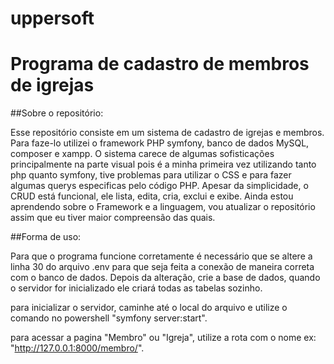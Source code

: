 # uppersoft
# Programa de cadastro de membros de igrejas

##Sobre o repositório:

Esse repositório consiste em um sistema de cadastro de igrejas e membros. Para faze-lo utilizei o framework PHP symfony, banco de dados MySQL, composer e xampp. O
sistema carece de algumas sofisticações principalmente na parte visual pois é a minha primeira vez utilizando tanto php quanto symfony, tive problemas para utilizar 
o CSS e para fazer algumas querys especificas pelo código PHP. Apesar da simplicidade, o CRUD está funcional, ele lista, edita, cria, exclui e exibe. Ainda estou 
aprendendo sobre o Framework e a linguagem, vou atualizar o repositório assim que eu tiver maior compreensão das quais.

##Forma de uso:

Para que o programa funcione corretamente é necessário que se altere a linha 30 do arquivo .env para que seja feita a conexão de maneira correta com o banco de dados.
Depois da alteração, crie a base de dados, quando o servidor for inicializado ele criará todas as tabelas sozinho.

para inicializar o servidor, caminhe até o local do arquivo e utilize o comando no powershell "symfony server:start".

para acessar a pagina "Membro" ou "Igreja", utilize a rota com o nome ex: "http://127.0.0.1:8000/membro/".
